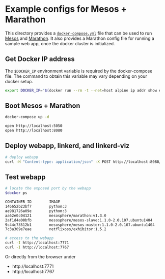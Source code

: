 # Example configs for Mesos + Marathon

This directory provides a [`docker-compose.yml`](docker-compose.yml) file that
can be used to run [Mesos](http://mesos.apache.org/) and
[Marathon](https://mesosphere.github.io/marathon/). It also provides a
Marathon config file for running a sample web app, once the docker
cluster is initialized.

## Get Docker IP address

The `$DOCKER_IP` environment variable is required by the docker-compose file.
The command to obtain this variable may vary depending on your docker setup.

```bash
export DOCKER_IP="$(docker run --rm -t --net=host alpine ip addr show docker0 | grep 'inet ' | awk '{print $2}' | cut -f1  -d'/')"
```

## Boot Mesos + Marathon

```bash
docker-compose up -d

open http://localhost:5050
open http://localhost:8080
```

## Deploy webapp, linkerd, and linkerd-viz

```bash
# deploy webapp
curl -H "Content-type: application/json" -X POST http://localhost:8080/v2/apps -d @webapp.json
```


## Test webapp

```bash
# locate the exposed port by the webapp
$docker ps

CONTAINER ID        IMAGE                                              COMMAND                  CREATED              STATUS              PORTS                                                  NAMES
146652b23bf7        python:3                                           "/bin/sh -c '/bin/..."   39 seconds ago       Up 38 seconds       0.0.0.0:7771->7771/tcp                                 mesos-af7ebbc2-b306-44a6-8f9f-1eb4cdff916a-S0.82126716-08a3-4a3e-9944-fa821a5dc84a
ae981726a09e        python:3                                           "/bin/sh -c '/bin/..."   44 seconds ago       Up 43 seconds       0.0.0.0:7767->7767/tcp                                 mesos-af7ebbc2-b306-44a6-8f9f-1eb4cdff916a-S0.cdd583b5-a22d-4268-b999-c0b6f63c2df8
aa62e0c04121        mesosphere/marathon:v1.3.0                         "./bin/start --mas..."   About a minute ago   Up About a minute   0.0.0.0:8080->8080/tcp                                 mesosmarathon_marathon_1
2af1d4e00bfb        mesosphere/mesos-slave:1.1.0-2.0.107.ubuntu1404    "mesos-slave --res..."   About a minute ago   Up About a minute   0.0.0.0:5051->5051/tcp                                 mesosmarathon_mesos-agent_1
9c44c73512b1        mesosphere/mesos-master:1.1.0-2.0.107.ubuntu1404   "mesos-master --re..."   About a minute ago   Up About a minute   0.0.0.0:5050->5050/tcp                                 mesosmarathon_mesos-leader_1
7c3a309e7eae        netflixoss/exhibitor:1.5.2                         "java -jar exhibit..."   4 hours ago          Up About a minute   2888/tcp, 3888/tcp, 0.0.0.0:2181->2181/tcp, 8080/tcp   mesosmarathon_zookeeper_1

# access to the webapp
curl -I http://localhost:7771
curl -I http://localhost:7767
```

Or directly from the browser under

* http://localhost:7771
* http://localhost:7767
